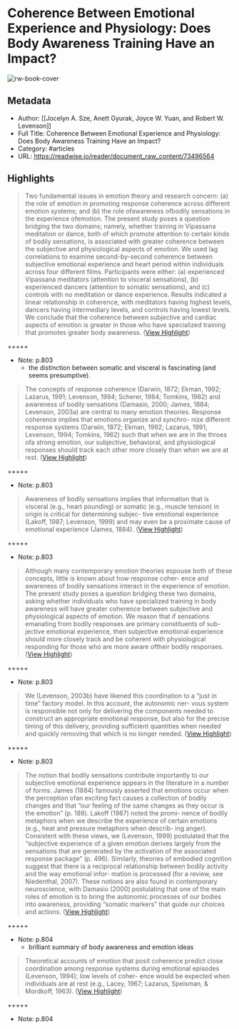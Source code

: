 # Coherence Between Emotional Experience and Physiology: Does Body Awareness Training Have an Impact?

![rw-book-cover](https://readwise-assets.s3.amazonaws.com/static/images/article0.00998d930354.png)

## Metadata
- Author: [[Jocelyn A. Sze, Anett Gyurak, Joyce W. Yuan, and Robert W. Levenson]]
- Full Title: Coherence Between Emotional Experience and Physiology: Does Body Awareness Training Have an Impact?
- Category: #articles
- URL: https://readwise.io/reader/document_raw_content/73496564

## Highlights

> Two fundamental issues in emotion theory and research concern: (a) the role of emotion in promoting
>  response coherence across different emotion systems; and (b) the role ofawareness ofbodily sensations in the
>  experience ofemotion. The present study poses a question bridging the two domains; namely, whether training
>  in Vipassana meditation or dance, both of which promote attention to certain kinds of bodily sensations, is
>  associated with greater coherence between the subjective and physiological aspects of emotion. We used lag
>  correlations to examine second-by-second coherence between subjective emotional experience and heart
>  period within individuals across four different films. Participants were either: (a) experienced Vipassana
>  meditators (attention to visceral sensations), (b) experienced dancers (attention to somatic sensations), and (c)
>  controls with no meditation or dance experience. Results indicated a linear relationship in coherence, with
>  meditators having highest levels, dancers having intermediary levels, and controls having lowest levels. We
>  conclude that the coherence between subjective and cardiac aspects of emotion is greater in those who have
>  specialized training that promotes greater body awareness. ([View Highlight](https://read.readwise.io/read/01h7cpn5dpr0yhwez0vz6981zr))


+++++ 
- Note: p.803
  - the distinction between somatic and visceral is fascinating (and seems presumptive).


> The concepts of response coherence (Darwin, 1872; Ekman,
>  1992; Lazarus, 1991; Levenson, 1994; Scherer, 1984; Tomkins,
>  1962) and awareness of bodily sensations (Damasio, 2000; James,
>  1884; Levenson, 2003a) are central to many emotion theories.
>  Response coherence implies that emotions organize and synchro-
>  nize different response systems (Darwin, 1872; Ekman, 1992;
>  Lazarus, 1991; Levenson, 1994; Tomkins, 1962) such that when
>  we are in the throes ofa strong emotion, our subjective, behavioral,
>  and physiological responses should track each other more closely
>  than when we are at rest. ([View Highlight](https://read.readwise.io/read/01h7cq8wkz749gtq37j8vrvfv8))


+++++ 
- Note: p.803


> Awareness of bodily sensations implies
>  that information that is visceral (e.g., heart pounding) or somatic
>  (e.g., muscle tension) in origin is critical for determining subjec-
>  tive emotional experience (Lakoff, 1987; Levenson, 1999) and
>  may even be a proximate cause of emotional experience (James,
>  1884). ([View Highlight](https://read.readwise.io/read/01h7cprnj5pa2nckwyxh0swyj0))


+++++ 
- Note: p.803


> Although many contemporary emotion theories espouse
>  both of these concepts, little is known about how response coher-
>  ence and awareness of bodily sensations interact in the experience
>  of emotion. The present study poses a question bridging these two
>  domains, asking whether individuals who have specialized training
>  in body awareness will have greater coherence between subjective
>  and physiological aspects of emotion. We reason that if sensations
>  emanating from bodily responses are primary constituents of sub-
>  jective emotional experience, then subjective emotional experience
>  should more closely track and be coherent with physiological
>  responding for those who are more aware oftheir bodily responses. ([View Highlight](https://read.readwise.io/read/01h7cpxcsrem5wemywp5azcx83))


+++++ 
- Note: p.803


> We (Levenson, 2003b) have likened this coordination to a
>  “just in time” factory model. In this account, the autonomic ner-
>  vous system is responsible not only for delivering the components
>  needed to construct an appropriate emotional response, but also for
>  the precise timing of this delivery, providing sufficient quantities
>  when needed and quickly removing that which is no longer
>  needed. ([View Highlight](https://read.readwise.io/read/01h7cq24ant8jy79jcp6ctga3n))


+++++ 
- Note: p.803


> The notion that bodily sensations contribute importantly to our
>  subjective emotional experience appears in the literature in a
>  number of forms. James (1884) famously asserted that emotions
>  occur when the perception ofan exciting fact causes a collection of
>  bodily changes and that “our feeling of the same changes as they
>  occur is the emotion” (p. 189). Lakoff (1987) noted the promi-
>  nence of bodily metaphors when we describe the experience of
>  certain emotions (e.g., heat and pressure metaphors when describ-
>  ing anger). Consistent with these views, we (Levenson, 1999)
>  postulated that the “subjective experience of a given emotion
>  derives largely from the sensations that are generated by the
>  activation of the associated response package” (p. 496). Similarly,
>  theories of embodied cognition suggest that there is a reciprocal
>  relationship between bodily activity and the way emotional infor-
>  mation is processed (for a review, see Niedenthal, 2007). These
>  notions are also found in contemporary neuroscience, with
>  Damasio (2000) postulating that one of the main roles of emotion
>  is to bring the autonomic processes of our bodies into awareness,
>  providing “somatic markers” that guide our choices and actions. ([View Highlight](https://read.readwise.io/read/01h7cqfmvp2x9skafnq7wayap2))


+++++ 
- Note: p.804
  - brilliant summary of body awareness and emotion ideas


> Theoretical accounts of emotion that posit
>  coherence predict close coordination among response systems
>  during emotional episodes (Levenson, 1994); low levels of coher-
>  ence would be expected when individuals are at rest (e.g., Lacey,
>  1967; Lazarus, Speisman, & Mordkoff, 1963). ([View Highlight](https://read.readwise.io/read/01h7cq6jvf04zchr1r4x16hrsh))


+++++ 
- Note: p.804

